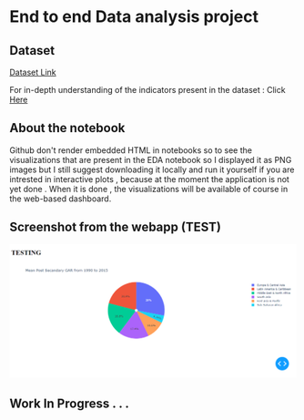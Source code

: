 # End to end Data analysis project
## Dataset
[Dataset Link](https://www.kaggle.com/datasets/theworldbank/world-bank-intl-education?select=country_summary)

For in-depth understanding of the indicators present in the dataset : Click [Here](https://www.google.com/url?sa=t&rct=j&q=&esrc=s&source=web&cd=&cad=rja&uact=8&ved=2ahUKEwi13KXk0a_-AhUKtaQKHSZhASAQFnoECA8QAQ&url=https%3A%2F%2Fdata.unicef.org%2Fwp-content%2Fuploads%2F2019%2F07%2FMICS-EAGLE-implementation-guidebook_English.pdf&usg=AOvVaw3YFPolmWYUR0zdKrXJ-NIq)

## About the notebook
Github don't render embedded HTML in notebooks so to see the visualizations that are present in the EDA notebook so I displayed it as PNG images but I still suggest downloading it locally and run it yourself if you are intrested in interactive plots , because at the moment the application is not yet done . When it is done , the visualizations will be available of course in the web-based dashboard.

## Screenshot from the webapp (TEST)
![test](screenshots\test1.png)

## Work In Progress . . .
